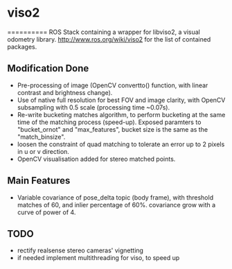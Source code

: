 # viso2
==========
ROS Stack containing a wrapper for libviso2, a visual odometry library. 
http://www.ros.org/wiki/viso2 for the list of contained packages.

## Modification Done
- Pre-processing of image (OpenCV convertto() function, with linear contrast and brightness change).
- Use of native full resolution for best FOV and image clarity, with OpenCV subsampling with 0.5 scale (processing time ~0.07s).
- Re-write bucketing matches algorithm, to perform bucketing at the same time of the matching process (speed-up). Exposed paramters to "bucket_ornot" and "max_features", bucket size is the same as the "match_binsize".
- loosen the constraint of quad matching to tolerate an error up to 2 pixels in u or v direction.
- OpenCV visualisation added for stereo matched points.

## Main Features
- Variable covariance of pose_delta topic (body frame), with threshold matches of 60, and inlier percentage of 60%. covariance grow with a curve of power of 4.

## TODO
- rectify realsense stereo cameras' vignetting
- if needed implement multithreading for viso, to speed up

